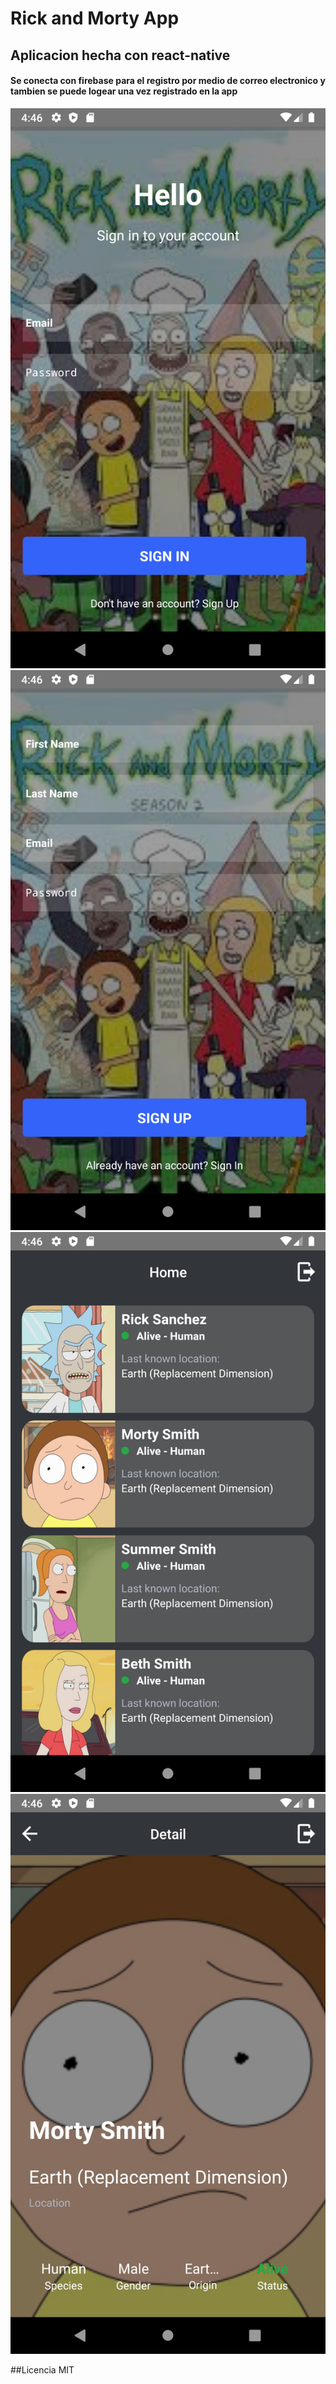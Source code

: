 # Rick and Morty App

## Aplicacion hecha con react-native
#### Se conecta con firebase para el registro por medio de correo electronico y tambien se puede logear una vez registrado en la app

![Captura de la app](./.readme-public/capture1.png)
![Captura de la app](./.readme-public/capture2.png)
![Captura de la app](./.readme-public/capture3.png)
![Captura de la app](./.readme-public/capture4.png)

##Licencia
MIT
